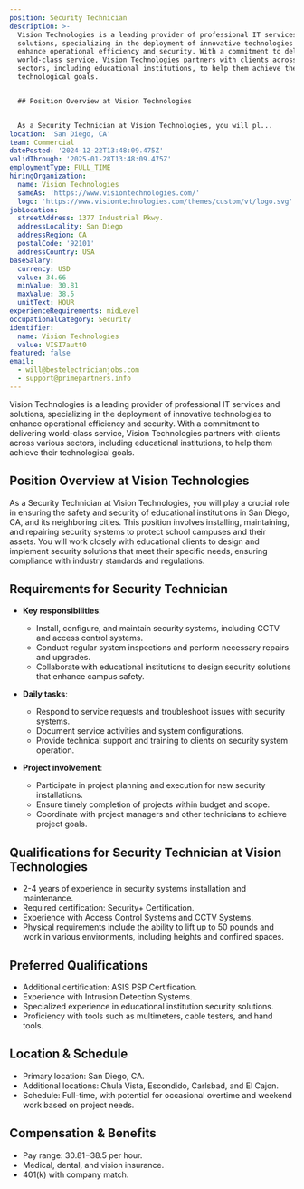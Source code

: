 ```yaml
---
position: Security Technician
description: >-
  Vision Technologies is a leading provider of professional IT services and
  solutions, specializing in the deployment of innovative technologies to
  enhance operational efficiency and security. With a commitment to delivering
  world-class service, Vision Technologies partners with clients across various
  sectors, including educational institutions, to help them achieve their
  technological goals.


  ## Position Overview at Vision Technologies


  As a Security Technician at Vision Technologies, you will pl...
location: 'San Diego, CA'
team: Commercial
datePosted: '2024-12-22T13:48:09.475Z'
validThrough: '2025-01-28T13:48:09.475Z'
employmentType: FULL_TIME
hiringOrganization:
  name: Vision Technologies
  sameAs: 'https://www.visiontechnologies.com/'
  logo: 'https://www.visiontechnologies.com/themes/custom/vt/logo.svg'
jobLocation:
  streetAddress: 1377 Industrial Pkwy.
  addressLocality: San Diego
  addressRegion: CA
  postalCode: '92101'
  addressCountry: USA
baseSalary:
  currency: USD
  value: 34.66
  minValue: 30.81
  maxValue: 38.5
  unitText: HOUR
experienceRequirements: midLevel
occupationalCategory: Security
identifier:
  name: Vision Technologies
  value: VISI7autt0
featured: false
email:
  - will@bestelectricianjobs.com
  - support@primepartners.info
---
```




Vision Technologies is a leading provider of professional IT services and solutions, specializing in the deployment of innovative technologies to enhance operational efficiency and security. With a commitment to delivering world-class service, Vision Technologies partners with clients across various sectors, including educational institutions, to help them achieve their technological goals.

## Position Overview at Vision Technologies

As a Security Technician at Vision Technologies, you will play a crucial role in ensuring the safety and security of educational institutions in San Diego, CA, and its neighboring cities. This position involves installing, maintaining, and repairing security systems to protect school campuses and their assets. You will work closely with educational clients to design and implement security solutions that meet their specific needs, ensuring compliance with industry standards and regulations.

## Requirements for Security Technician

- **Key responsibilities**: 
  - Install, configure, and maintain security systems, including CCTV and access control systems.
  - Conduct regular system inspections and perform necessary repairs and upgrades.
  - Collaborate with educational institutions to design security solutions that enhance campus safety.

- **Daily tasks**:
  - Respond to service requests and troubleshoot issues with security systems.
  - Document service activities and system configurations.
  - Provide technical support and training to clients on security system operation.

- **Project involvement**:
  - Participate in project planning and execution for new security installations.
  - Ensure timely completion of projects within budget and scope.
  - Coordinate with project managers and other technicians to achieve project goals.

## Qualifications for Security Technician at Vision Technologies

- 2-4 years of experience in security systems installation and maintenance.
- Required certification: Security+ Certification.
- Experience with Access Control Systems and CCTV Systems.
- Physical requirements include the ability to lift up to 50 pounds and work in various environments, including heights and confined spaces.

## Preferred Qualifications

- Additional certification: ASIS PSP Certification.
- Experience with Intrusion Detection Systems.
- Specialized experience in educational institution security solutions.
- Proficiency with tools such as multimeters, cable testers, and hand tools.

## Location & Schedule

- Primary location: San Diego, CA.
- Additional locations: Chula Vista, Escondido, Carlsbad, and El Cajon.
- Schedule: Full-time, with potential for occasional overtime and weekend work based on project needs.

## Compensation & Benefits

- Pay range: $30.81-$38.5 per hour.
- Medical, dental, and vision insurance.
- 401(k) with company match.